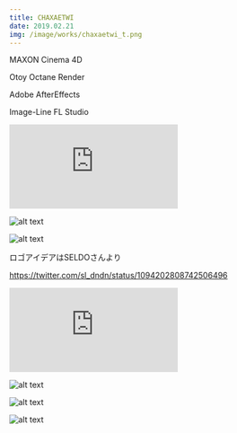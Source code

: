 ```yaml
---
title: CHAXAETWI
date: 2019.02.21
img: /image/works/chaxaetwi_t.png
---
```


MAXON Cinema 4D

Otoy Octane Render

Adobe AfterEffects

Image-Line FL Studio

<div class="video-wrap">
<div class="gvideo">
<iframe class="gdrive" src="https://drive.google.com/file/d/1tjb9tzB3XU297Km8AuQXj5h-O2ogNvur/preview" frameborder="0" allow="accelerometer; autoplay; clipboard-write; encrypted-media; gyroscope; picture-in-picture" allowfullscreen>
</iframe>
</div>
</div>

![alt text](http://drive.google.com/uc?export=view&id=1JENx7wUhROI9F51x6T1WDlfHuwyxD-9Z)

![alt text](http://drive.google.com/uc?export=view&id=1Pgrw-Jq4lS9AUBbJS-u2jiPC24LeCu_G)

ロゴアイデアはSELDOさんより

https://twitter.com/sl_dndn/status/1094202808742506496

<div class="video-wrap">
<div class="gvideo">
<iframe class="gdrive" src="https://drive.google.com/file/d/1gJ6M0JDRmeWaHmCjejwNyC3lLtBSZHmY/preview" frameborder="0" allow="accelerometer; autoplay; clipboard-write; encrypted-media; gyroscope; picture-in-picture" allowfullscreen>
</iframe>
</div>
</div>

![alt text](http://drive.google.com/uc?export=view&id=1LEEFsNmrEKex05nnljmyUmJkeqV_l8CS)

![alt text](http://drive.google.com/uc?export=view&id=1sbTzaHFM0qmU5k2DK_D6qLqdmLYZmjRh)

![alt text](http://drive.google.com/uc?export=view&id=19W_6v74RnGC8L5YDO95Hn_B3LLHPGGY7)
